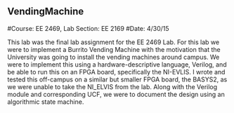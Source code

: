 ## VendingMachine
#Course: EE 2469, Lab Section: EE 2169
#Date: 4/30/15

This lab was the final lab assignment for the EE 2469 Lab. For this lab we were to implement a Burrito Vending Machine with the motivation that the University was going to install the vending machines around campus. We were to implement this using a hardware-descriptive language, Verilog, and be able to run this on an FPGA board, specifically the NI-EVLIS. I wrote and tested this off-campus on a similar but smaller FPGA board, the BASYS2, as we were unable to take the NI_ELVIS from the lab. Along with the Verilog module and corresponding UCF, we were to document the design using an algorithmic state machine. 